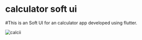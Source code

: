 # calculator soft ui

#This is an Soft UI for an calculator app developed using flutter.


![calcii](https://user-images.githubusercontent.com/71991617/174445477-81e38e65-8579-400a-bb25-0f21fd97790d.png)
